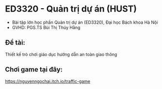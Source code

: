 # ED3320 - Quản trị dự án (HUST)
- Bài tập lớn học phần Quản trị dự án (ED3320), Đại học Bách khoa Hà Nội
- GVHD: PGS.TS Bùi Thị Thúy Hằng

## Đề tài:
Thiết kế trò chơi giáo dục hướng dẫn an toàn giao thông

## Chơi game tại đây:
https://nguyenngochai.itch.io/traffic-game
